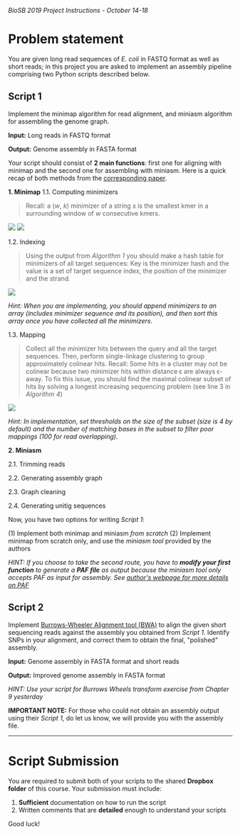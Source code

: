 _BioSB 2019 Project Instructions - October 14-18_

# Problem statement

You are given long read sequences of _E. coli_ in FASTQ format as well as short reads; in this project you are asked to implement an assembly pipeline comprising two Python scripts described below.

## Script 1
Implement the minimap algorithm for read alignment, and miniasm algorithm for assembling the genome graph. 

__Input:__ Long reads in FASTQ format

__Output:__ Genome assembly in FASTA format

Your script should consist of __2 main functions__: first one for aligning with minimap and the second one for assembling with miniasm. Here is a quick recap of both methods from the [corresponding paper](https://academic.oup.com/bioinformatics/article/32/14/2103/1742895).

__1. Minimap__
 1.1. Computing minimizers
 >Recall: a (_w_, _k_) minimizer of a string _s_ is the smallest kmer in a surrounding window of _w_ consecutive kmers. 
 >
 ![](https://oup.silverchair-cdn.com/oup/backfile/Content_public/Journal/bioinformatics/32/14/10.1093_bioinformatics_btw152/3/m_btw152ilf1.gif?Expires=1570741081&Signature=CKgex4e2yQDeqRG5WZ4Y9PyehPr2GJkKcNPBSLm4~SYSKDt72kMta4KLkXiSLosWRoA1n5XtN5mFLZTvtQ0nyoij4OxDFZQ4Eq~kEDQ32t~cbyvRBnsLVDq8cGFzyUZeEkUIEyUULanL-JDf6COZDgszii96QuV9GVTit1NdRilRmbzh5aILXvTs5FTRd8gFS4ZS05T4Cs3OmpnlI0dy6EtKNHsUA-VQz1SnqdjCFlDF~~MQY9gJMDFsBODYnsSKbY2KpAn50-SdfdtJRJ1o1DjCejhy1CFKOGtITrhx54n5XPhzxhOSfmYLYqnbYxX0VSZxkLM6w3u9eHswJgpH~w__&Key-Pair-Id=APKAIE5G5CRDK6RD3PGA)  ![](https://oup.silverchair-cdn.com/oup/backfile/Content_public/Journal/bioinformatics/32/14/10.1093_bioinformatics_btw152/3/m_btw152ilf2.gif?Expires=1570741081&Signature=ZLr3Bouk5ZWbKqlcuD9AKdCHxkQlOYX2-I1yIkH1PbAB6-EC9x0OKPkmUs3wu2Rhatz15ubhgm5WcH4JdoVPrZWjXRa2ig7KYdeRSr1PHcVW1DdV8WJnQuuAKNRO9eXei9P-if4F7841ikvygVneGNGSLGvIV0PjFKZyDVB227oCxbJJ8zw2d2DLeirViknypavpY~kAtCXE3lpGPyheVhYxKbZoJ5w64ov5Xz7WpVgQHR9lPoDU4CTePr-eQsoRZ-q20Jkb-wydepm7B5yrUjJO2CoX~wsu-JMz8vOscI270DLEfImDJKHIra-2OqsHCdWW4yUPAZjRjOSvTDqBZA__&Key-Pair-Id=APKAIE5G5CRDK6RD3PGA)
 
 1.2. Indexing
 > Using the output from _Algorithm 1_ you should make a hash table for minimizers of all target sequences:  Key is the minimizer hash and the value is a set of target sequence index, the position of the minimizer and the strand. 
 > 
![](https://oup.silverchair-cdn.com/oup/backfile/Content_public/Journal/bioinformatics/32/14/10.1093_bioinformatics_btw152/3/m_btw152ilf3.gif?Expires=1570741081&Signature=YaSVIaAnb5VQ8Qi9OiLNSXd1GCPxjpsza3Z4UhPk~khphF2wKT8h2HYid~YR6sowoqnCovH3qsQsHx0Efz5TWobkO7~v2uEaBY3Ivgmytfn2vRNQteD8sLgSSlGcd3nHo3BsKM6lH55oCLr88x8q7Q4D1vggu-mVH-Xc9wu-7XYt51ILV1bcnZtC7tvlYQVPkikdTa15OUglVOm8wjakZEg7GpC6viFpxZiSBtnYtgRSZsZmbfQPVJhjEb8~HiivBYZwoANloI0gYNm9if7AmnIokFQUrLFQ9oZtCiZr6CLDdB6ErInvQFxspI4IWLGR04nYDJK-W~0rIF2rmy8TZw__&Key-Pair-Id=APKAIE5G5CRDK6RD3PGA)

_Hint: When you are implementing, you should append minimizers to an array (includes minimizer sequence and its position), and then sort this array once you have collected all the minimizers._

 1.3. Mapping
>Collect all the minimizer hits between the query and all the target sequences. Then, perform single-linkage clustering to group approximately colinear hits. 
>Recall: Some hits in a cluster may not be colinear because two minimizer hits within distance ϵ are always ϵ-away. To fix this issue, you should find the maximal colinear subset of hits by solving a longest increasing sequencing problem (see line 3 in _Algorithm 4_)
>
![](https://oup.silverchair-cdn.com/oup/backfile/Content_public/Journal/bioinformatics/32/14/10.1093_bioinformatics_btw152/3/m_btw152ilf4.gif?Expires=1570741081&Signature=Rlu~j80d5w0~D4NNdnny1Ifid-onpfkz0ebF0~CH5kEtvTuV6u-ZVJKZ5CsCLVuqCM23vKf1-ky6WZ~xnZtjOq9v5NVNYh9x6XCf7Cm3mE2C17gfwPQKXNartPePlwoIGzJT86ho6pUANdhOBJ3ggyvGx2BPUWNiRY4JcimOt7rs5z9wJbWPdoQZAkmyqaXEW8eeu3ijewD-WloJJYQSLMEVpTJcJHFhQue5DWK92sz9RV5w-lodFXE6KQBDGnXgx4wY1wPA32gp3ymNdwLnyyIky1LI-AceNN266fPV9rk1qZxtS0QKwTuS-VcvjsM7SLzWUwskjEy8TX6v3GtONA__&Key-Pair-Id=APKAIE5G5CRDK6RD3PGA)

_Hint: In implementation, set thresholds on the size of the subset (size is 4 by default) and the number of matching bases in the subset to filter poor mappings (100 for read overlapping)._

__2. Miniasm__

2.1. Trimming reads

2.2. Generating assembly graph

2.3. Graph cleaning

2.4. Generating unitig sequences
 
Now, you have two options for writing _Script 1_:

(1) Implement both minimap and miniasm _from scratch_ 
(2) Implement minimap from scratch only, and use the _miniasm tool_ provided by the authors

_HINT: If you choose to take the second route, you have to **modify your first function** to generate a **PAF file** as output because the miniasm tool only accepts PAF as input for assembly. See [author's webpage for more details on PAF](https://lh3.github.io/minimap2/minimap2.html#10)_


## Script 2
Implement [Burrows-Wheeler Alignment tool (BWA)](https://www.ncbi.nlm.nih.gov/pubmed/19451168) to align the given short sequencing reads against the assembly you obtained from _Script 1_. Identify SNPs in your alignment, and correct them to obtain the final, "polished" assembly. 

__Input:__ Genome assembly in FASTA format and short reads 

__Output:__ Improved genome assembly in FASTA format 
 
 _HINT: Use your script for Burrows Wheels transform exercise from Chapter 9 yesterday_
 
 __IMPORTANT NOTE:__ For those who could not obtain an assembly output using their _Script 1_, do let us know, we will provide you with the assembly file. 
 
 ---
# Script Submission

You are required to submit both of your scripts to the shared __Dropbox folder__ of this course. Your submission must include:

1. __Sufficient__ documentation on how to run the script 
2. Written comments that are __detailed__ enough to understand your scripts

Good luck!
